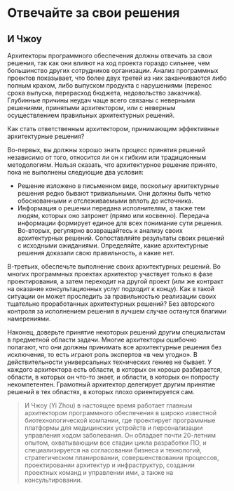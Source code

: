 # Отвечайте за свои решения

## И Чжоу

Архитекторы программного обеспечения должны отвечать за свои решения,
так как они влияют на ход проекта гораздо сильнее, чем большинство
других сотрудников организации. Анализ программных проектов показывает,
что более двух третей из них заканчиваются либо полным крахом, либо
выпуском продукта с нарушениями (перенос срока выпуска, перерасход
бюджета, недовольство заказчика). Глубинные причины неудач чаще всего
связаны с неверными решениями, принятыми архитектором, или с неверным
осуществлением правильных архитектурных решений.

Как стать ответственным архитектором, принимающим эффективные
архитектурные решения?

Во-первых, вы должны хорошо знать процесс принятия решений
независимо от того, относится ли он к гибким или традиционным методологиям.
Нельзя сказать, что архитектурное решение принято, пока не выполнены
следующие два условия:

- Решение изложено в письменном виде, поскольку архитектурные
решения редко бывают тривиальными. Они должны быть четко
обоснованными и отслеживаемыми вплоть до источника.
- Информация о решении передана исполнителям, а также тем людям,
которых оно затронет (прямо или косвенно). Передача информации
формирует единое для всех понимание сути решения.
Во-вторых, регулярно возвращайтесь к анализу своих архитектурных
решений. Сопоставляйте результаты своих решений с исходными ожиданиями.
Определяйте, какие архитектурные решения доказали свою правильность,
а какие нет.

В-третьих, обеспечьте выполнение своих архитектурных решений. Во
многих программных проектах архитектор участвует только в фазе
проектирования, а затем переходит на другой проект (или же контракт на оказание
консультационных услуг подходит к концу). Как в такой ситуации он может
проследить за правильностью реализации своих тщательно проработанных
архитектурных решений? Без авторского контроля за исполнением
решения в лучшем случае останутся благими намерениями.

Наконец, доверьте принятие некоторых решений другим специалистам
в предметной области задачи. Многие архитекторы ошибочно полагают, что
они должны принимать все архитектурные решения без исключения, то есть
играют роль экспертов «в чем угодно». В действительности универсальных
технических гениев не бывает. У каждого архитектора есть области, в которых
он хорошо разбирается, области, в которых он что-то знает, и области, в
которых он попросту некомпетентен. Грамотный архитектор делегирует другим
принятие решений в тех областях, в которых плохо ориентируется сам.

> И Чжоу (Yi Zhou) в настоящее время работает главным
архитектором программного обеспечения в широко известной биотехнологической
компании, где проектирует программные платформы для медицинских
устройств и персонализации управления ходом заболевания. Он обладает
почти 20-летним опытом, охватывающим все стадии цикла разработки
ПО, и специализируется на согласовании бизнеса и технологий,
стратегическом планировании, совершенствовании процессов, проектировании
архитектур и инфраструктур, создании проектных команд и управлении
ими, а также на консультировании.